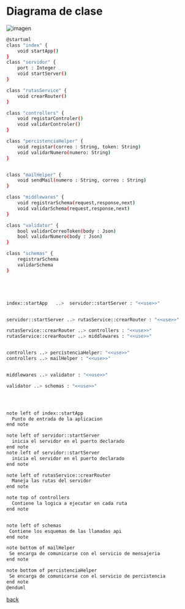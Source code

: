 # Diagrama de clase



![imagen](http://www.plantuml.com/plantuml/png/jPJXRjGm3CU_zoci-tIJfZt0QPg6-098GuZZ1Rp4EpBIk7FICOHuT-9MNNtP3IGa-kMQ-E_VtxMjkyu5fOnzx5p4d64JagUd3Vpie3wF73nCYZV3i3thVYsgJF8OFCiY75WAxE1zAdGWQNBtLKmofI_vCXRCUXyS7Pav8PJFF9OcmN4gmZ6Iv2Ezq26eoTivhbbhy15Zy3PcYGE9gwcKNC1t5Eln97ZhM8GOTh0l4jBX70f_exGSNxfz77iItgRfPvLLuyMvnn1FE6PA_gQ6vbJhs9HWlw8FtaVwZaAd-Y8eU_ULUjmAFOoKotdL3PmodITwActnVrPRsrbUrWMuPOvhlxNSBzgcxItx7xNm3vdJcH7QLbcDzSXJBSjdjL-aTyTLQwe-qmRlTilQLjd5nHN0ih8riYvbjTrSNewPhgusDVMqHjFjmkvswvOsXDTb2Z5BRDF-acL6t9HhUQfykT9MtwhNDMomrb25ox0RtNgjedbQJONrILm88jqLu3jeHjC1V1fJOV04b8gWHtsD23Z4uD05Jj1Hyg2KXdLoLfKOKd01WUApehBrE8maavUBMAru1VylxZ7ujIah_0OJtID4pBCClF5fWOK7vTbvLeJ-omLAK_iY7u93GA1xSfKtbUgqlKetlACAbnbsXiKPA3-CUZsF9aECs5TK1Xn2MzejbyAziinsTR3N-JgK0oh4SJ-cK8zPtzDpIrrW3VUKCjwJ17oTRZVzdrmCmVfSrxUnZxy1.png)

```bash
@startuml
class "index" {
    void startApp()
}
class "servidor" {
    port : Integer
    void startServer()
}

class "rutasService" {
    void crearRouter()
}

class "controllers" {
    void registarControler()
    void validarControler()
}

class "percistenciaHelper" {
    void registar(correo : String, token: String)
    void validarNumero(numero: String)
}


class "mailHelper" {
    void sendMail(numero : String, correo : String)
}

class "middlewares" {
    void registrarSchema(request,response,next)
    void validarSchema(request,response,next)
}

class "validator" {
    bool validarCorreoToken(body : Json)
    bool validarNumero(body : Json)
}

class "schemas" {
    registrarSchema
    validarSchema
}





index::startApp   ..>  servidor::startServer : "<<use>>"


servidor::startServer ..> rutasService::crearRouter : "<<use>>"

rutasService::crearRouter ..> controllers : "<<use>>"
rutasService::crearRouter ..> middlewares : "<<use>>"


controllers ..> percistenciaHelper: "<<use>>"
controllers ..> mailHelper : "<<use>>"


middlewares ..> validator : "<<use>>"

validator ..> schemas : "<<use>>"




note left of index::startApp
  Punto de entrada de la aplicacion 
end note

note left of servidor::startServer
  inicia el servidor en el puerto declarado
end note
note left of servidor::startServer
  inicia el servidor en el puerto declarado
end note

note left of rutasService::crearRouter
  Maneja las rutas del servidor
end note

note top of controllers 
  Contiene la logica a ejecutar en cada ruta
end note


note left of schemas
 Contiene los esquemas de las llamadas api
end note

note bottom of mailHelper 
 Se encarga de comunicarse con el servicio de mensajeria
end note

note bottom of percistenciaHelper 
 Se encarga de comunicarse con el servicio de percistencia
end note
@enduml
```

[back](../../../../Diagramas.md)